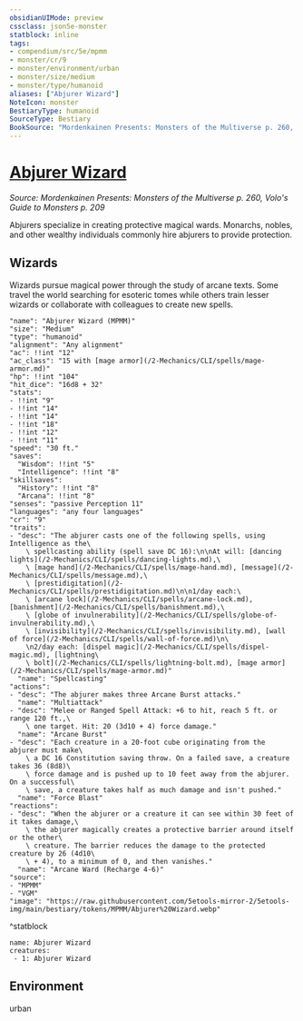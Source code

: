 ```yaml
---
obsidianUIMode: preview
cssclass: json5e-monster
statblock: inline
tags:
- compendium/src/5e/mpmm
- monster/cr/9
- monster/environment/urban
- monster/size/medium
- monster/type/humanoid
aliases: ["Abjurer Wizard"]
NoteIcon: monster
BestiaryType: humanoid
SourceType: Bestiary
BookSource: "Mordenkainen Presents: Monsters of the Multiverse p. 260, Volo's Guide to Monsters p. 209"
---
```

# [Abjurer Wizard](2-Mechanics/CLI/bestiary/humanoid/abjurer-wizard-mpmm.md)
*Source: Mordenkainen Presents: Monsters of the Multiverse p. 260, Volo's Guide to Monsters p. 209*  

Abjurers specialize in creating protective magical wards. Monarchs, nobles, and other wealthy individuals commonly hire abjurers to provide protection.

## Wizards

Wizards pursue magical power through the study of arcane texts. Some travel the world searching for esoteric tomes while others train lesser wizards or collaborate with colleagues to create new spells.

```statblock
"name": "Abjurer Wizard (MPMM)"
"size": "Medium"
"type": "humanoid"
"alignment": "Any alignment"
"ac": !!int "12"
"ac_class": "15 with [mage armor](/2-Mechanics/CLI/spells/mage-armor.md)"
"hp": !!int "104"
"hit_dice": "16d8 + 32"
"stats":
- !!int "9"
- !!int "14"
- !!int "14"
- !!int "18"
- !!int "12"
- !!int "11"
"speed": "30 ft."
"saves":
  "Wisdom": !!int "5"
  "Intelligence": !!int "8"
"skillsaves":
  "History": !!int "8"
  "Arcana": !!int "8"
"senses": "passive Perception 11"
"languages": "any four languages"
"cr": "9"
"traits":
- "desc": "The abjurer casts one of the following spells, using Intelligence as the\
    \ spellcasting ability (spell save DC 16):\n\nAt will: [dancing lights](/2-Mechanics/CLI/spells/dancing-lights.md),\
    \ [mage hand](/2-Mechanics/CLI/spells/mage-hand.md), [message](/2-Mechanics/CLI/spells/message.md),\
    \ [prestidigitation](/2-Mechanics/CLI/spells/prestidigitation.md)\n\n1/day each:\
    \ [arcane lock](/2-Mechanics/CLI/spells/arcane-lock.md), [banishment](/2-Mechanics/CLI/spells/banishment.md),\
    \ [globe of invulnerability](/2-Mechanics/CLI/spells/globe-of-invulnerability.md),\
    \ [invisibility](/2-Mechanics/CLI/spells/invisibility.md), [wall of force](/2-Mechanics/CLI/spells/wall-of-force.md)\n\
    \n2/day each: [dispel magic](/2-Mechanics/CLI/spells/dispel-magic.md), [lightning\
    \ bolt](/2-Mechanics/CLI/spells/lightning-bolt.md), [mage armor](/2-Mechanics/CLI/spells/mage-armor.md)"
  "name": "Spellcasting"
"actions":
- "desc": "The abjurer makes three Arcane Burst attacks."
  "name": "Multiattack"
- "desc": "Melee or Ranged Spell Attack: +6 to hit, reach 5 ft. or range 120 ft.,\
    \ one target. Hit: 20 (3d10 + 4) force damage."
  "name": "Arcane Burst"
- "desc": "Each creature in a 20-foot cube originating from the abjurer must make\
    \ a DC 16 Constitution saving throw. On a failed save, a creature takes 36 (8d8)\
    \ force damage and is pushed up to 10 feet away from the abjurer. On a successful\
    \ save, a creature takes half as much damage and isn't pushed."
  "name": "Force Blast"
"reactions":
- "desc": "When the abjurer or a creature it can see within 30 feet of it takes damage,\
    \ the abjurer magically creates a protective barrier around itself or the other\
    \ creature. The barrier reduces the damage to the protected creature by 26 (4d10\
    \ + 4), to a minimum of 0, and then vanishes."
  "name": "Arcane Ward (Recharge 4-6)"
"source":
- "MPMM"
- "VGM"
"image": "https://raw.githubusercontent.com/5etools-mirror-2/5etools-img/main/bestiary/tokens/MPMM/Abjurer%20Wizard.webp"
```
^statblock

```encounter-table
name: Abjurer Wizard
creatures:
 - 1: Abjurer Wizard
```

## Environment

urban